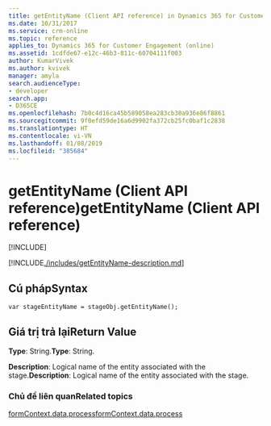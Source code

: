 ```yaml
---
title: getEntityName (Client API reference) in Dynamics 365 for Customer Engagement| MicrosoftDocs
ms.date: 10/31/2017
ms.service: crm-online
ms.topic: reference
applies_to: Dynamics 365 for Customer Engagement (online)
ms.assetid: 1cdfde67-e12c-46b3-811c-60704111f003
author: KumarVivek
ms.author: kvivek
manager: amyla
search.audienceType:
- developer
search.app:
- D365CE
ms.openlocfilehash: 7b0c4d16ca45b589058ea283cb30a936e86f8861
ms.sourcegitcommit: 9f0efd59de16a6d9902fa372cb25fc0baf1c2838
ms.translationtype: HT
ms.contentlocale: vi-VN
ms.lasthandoff: 01/08/2019
ms.locfileid: "385684"
---
```

# <a name="getentityname-client-api-reference"></a><span data-ttu-id="d6661-102">getEntityName (Client API reference)</span><span class="sxs-lookup"><span data-stu-id="d6661-102">getEntityName (Client API reference)</span></span>

[!INCLUDE[](../../../../../includes/cc_applies_to_update_9_0_0.md)]

[!INCLUDE[./includes/getEntityName-description.md](./includes/getEntityName-description.md)]

## <a name="syntax"></a><span data-ttu-id="d6661-103">Cú pháp</span><span class="sxs-lookup"><span data-stu-id="d6661-103">Syntax</span></span>

`var stageEntityName = stageObj.getEntityName();`

## <a name="return-value"></a><span data-ttu-id="d6661-104">Giá trị trả lại</span><span class="sxs-lookup"><span data-stu-id="d6661-104">Return Value</span></span>

<span data-ttu-id="d6661-105">**Type**: String.</span><span class="sxs-lookup"><span data-stu-id="d6661-105">**Type**: String.</span></span> 

<span data-ttu-id="d6661-106">**Description**: Logical name of the entity associated with the stage.</span><span class="sxs-lookup"><span data-stu-id="d6661-106">**Description**: Logical name of the entity associated with the stage.</span></span>

### <a name="related-topics"></a><span data-ttu-id="d6661-107">Chủ đề liên quan</span><span class="sxs-lookup"><span data-stu-id="d6661-107">Related topics</span></span>
 
[<span data-ttu-id="d6661-108">formContext.data.process</span><span class="sxs-lookup"><span data-stu-id="d6661-108">formContext.data.process</span></span>](../../formContext-data-process.md)

